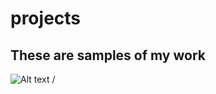 # projects
## These are samples of my work
![ Alt text](stock_combust_anim.gif) / [](stock_combust_anim.gif)
